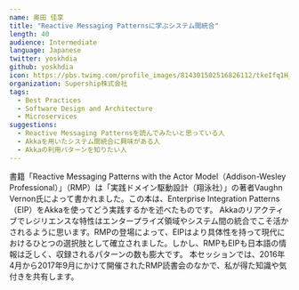 ```yaml
---
name: 奥田 佳享
title: "Reactive Messaging Patternsに学ぶシステム間統合"
length: 40
audience: Intermediate
language: Japanese
twitter: yoskhdia
github: yoskhdia
icon: https://pbs.twimg.com/profile_images/814301502516826112/tkeIfq1H_400x400.jpg
organization: Supership株式会社
tags:
  - Best Practices
  - Software Design and Architecture
  - Microservices
suggestions:
  - Reactive Messaging Patternsを読んでみたいと思っている人
  - Akkaを用いたシステム間統合に興味がある人
  - Akkaの利用パターンを知りたい人
---
```

書籍「Reactive Messaging Patterns with the Actor Model（Addison-Wesley Professional）」（RMP）は「実践ドメイン駆動設計（翔泳社）」の著者Vaughn Vernon氏によって書かれました。この本は、Enterprise Integration Patterns（EIP）をAkkaを使ってどう実践するかを述べたものです。
Akkaのリアクティブでレジリエンスな特性はエンタープライズ領域やシステム間の統合でこそ活かされるように思います。RMPの登場によって、EIPはより具体性を持って現代におけるひとつの選択肢として確立されました。しかし、RMPもEIPも日本語の情報は乏しく、収録されるパターンの数も膨大です。
本セッションでは、2016年4月から2017年9月にかけて開催されたRMP読書会のなかで、私が得た知識や気付きを共有します。
